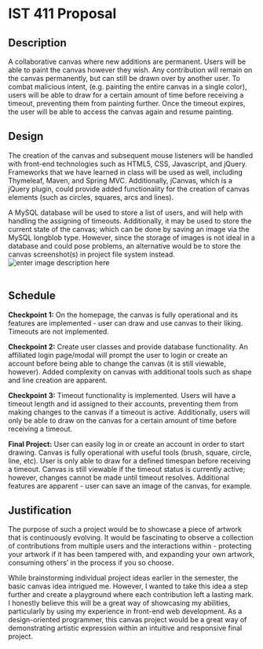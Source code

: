 # IST 411 Proposal
## Description
A collaborative canvas where new additions are permanent. Users will be able to paint the canvas however they wish. Any contribution will remain on the canvas permanently, but can still be drawn over by another user. To combat malicious intent, (e.g. painting the entire canvas in a single color), users will be able to draw for a certain amount of time before receiving a timeout, preventing them from painting further. Once the timeout expires, the user will be able to access the canvas again and resume painting. 

## Design
The creation of the canvas and subsequent mouse listeners will be handled with front-end technologies such as HTML5, CSS, Javascript, and jQuery. Frameworks that we have learned in class will be used as well, including Thymeleaf, Maven, and Spring MVC. Additionally, jCanvas, which is a jQuery plugin, could provide added functionality for the creation of canvas elements (such as circles, squares, arcs and lines). 

 A MySQL database will be used to store a list of users, and will help with handling the assigning of timeouts. Additionally, it may be used to store the current state of the canvas; which can be done by saving an image via the MySQL longblob type. However, since the storage of images is not ideal in a database and could pose problems, an alternative would be to store the canvas screenshot(s) in project file system instead. 
​    
![enter image description here](https://i.imgur.com/72DeUA9.png)      
​          
## Schedule     
**Checkpoint 1:** 
On the homepage, the canvas is fully operational and its features are implemented - user can draw and use canvas to their liking. Timeouts are not implemented.

**Checkpoint 2:** 
Create user classes and provide database functionality. An affiliated login page/modal will prompt the user to login or create an account before being able to change the canvas (it is still viewable, however). Added complexity on canvas with additional tools such as shape and line creation are apparent. 

**Checkpoint 3:** 
Timeout functionality is implemented. Users will have a timeout length and id assigned to their accounts, preventing them from making changes to the canvas if a timeout is active. Additionally, users will only be able to draw on the canvas for a certain amount of time before receiving a timeout.

**Final Project:** 
User can easily log in or create an account in order to start drawing. Canvas is fully operational with useful tools (brush, square, circle, line, etc). User is only able to draw for a defined timespan before receiving a timeout. Canvas is still viewable if the timeout status is currently active; however, changes cannot be made until timeout resolves. Additional features are apparent - user can save an image of the canvas, for example.
​    
## Justification
 The purpose of such a project would be to showcase a piece of artwork that is continuously evolving. It would be fascinating to observe a collection of contributions from multiple users and the interactions within - protecting your artwork if it has been tampered with, and expanding your own artwork, consuming others’ in the process if you so choose.

While brainstorming individual project ideas earlier in the semester, the basic canvas idea intrigued me. However, I wanted to take this idea a step further and create a playground where each contribution left a lasting mark. I honestly believe this will be a great way of showcasing my abilities, particularly by using my experience in front-end web development. As a design-oriented programmer, this canvas project would be a great way of demonstrating artistic expression within an intuitive and responsive final project. 




